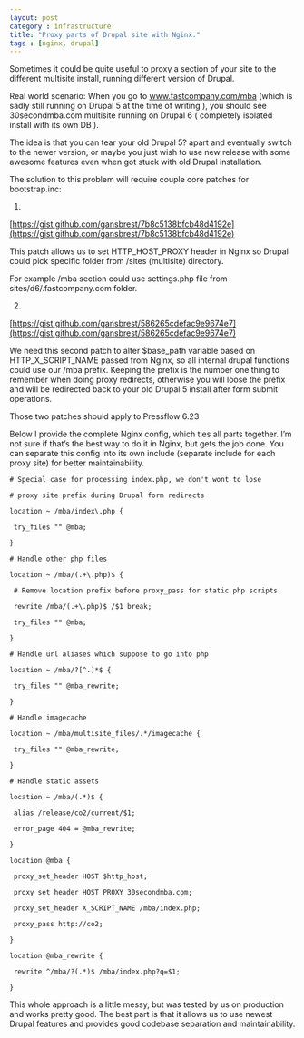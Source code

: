 ```yaml
---
layout: post
category : infrastructure
title: "Proxy parts of Drupal site with Nginx."
tags : [nginx, drupal]
---
```


Sometimes it could be quite useful to proxy a section of your site to the different multisite install, running different version of Drupal.

Real world scenario: When you go to www.fastcompany.com/mba (which is sadly still running on Drupal 5 at the time of writing ), you should see 30secondmba.com multisite running on Drupal 6 ( completely isolated install with its own DB ).

The idea is that you can tear your old Drupal 5? apart and eventually switch to the newer version, or maybe you just wish to use new release with some awesome features even when got stuck with old Drupal installation.

The solution to this problem will require couple core patches for bootstrap.inc:

1. 
[https://gist.github.com/gansbrest/7b8c5138bfcb48d4192e](https://gist.github.com/gansbrest/7b8c5138bfcb48d4192e)

This patch allows us to set HTTP_HOST_PROXY header in Nginx so Drupal could pick specific folder from /sites (multisite) directory.

For example /mba section could use settings.php file from sites/d6/.fastcompany.com folder.

2. 
[https://gist.github.com/gansbrest/586265cdefac9e9674e7](https://gist.github.com/gansbrest/586265cdefac9e9674e7)

We need this second patch to alter $base_path variable based on HTTP_X_SCRIPT_NAME passed from Nginx, so all internal drupal functions could use our /mba prefix. Keeping the prefix is the number one thing to remember when doing proxy redirects, otherwise you will loose the prefix and will be redirected back to your old Drupal 5 install after form submit operations.

Those two patches should apply to Pressflow 6.23

Below I provide the complete Nginx config, which ties all parts together. I’m not sure if that’s the best way to do it in Nginx, but gets the job done. You can separate this config into its own include (separate include for each proxy site) for better maintainability.

    # Special case for processing index.php, we don't wont to lose

    # proxy site prefix during Drupal form redirects

    location ~ /mba/index\.php {

     try_files "" @mba;

    }

    # Handle other php files

    location ~ /mba/(.+\.php)$ {

     # Remove location prefix before proxy_pass for static php scripts

     rewrite /mba/(.+\.php)$ /$1 break;

     try_files "" @mba;

    }

    # Handle url aliases which suppose to go into php

    location ~ /mba/?[^.]*$ {

     try_files "" @mba_rewrite;

    }

    # Handle imagecache

    location ~ /mba/multisite_files/.*/imagecache {

     try_files "" @mba_rewrite;

    }

    # Handle static assets

    location ~ /mba/(.*)$ {

     alias /release/co2/current/$1;

     error_page 404 = @mba_rewrite;

    }

    location @mba {

     proxy_set_header HOST $http_host;

     proxy_set_header HOST_PROXY 30secondmba.com;

     proxy_set_header X_SCRIPT_NAME /mba/index.php;

     proxy_pass http://co2;

    }

    location @mba_rewrite {

     rewrite ^/mba/?(.*)$ /mba/index.php?q=$1;

    }


This whole approach is a little messy, but was tested by us on production and works pretty good. The best part is that it allows us to use newest Drupal features and provides good codebase separation and maintainability. 
